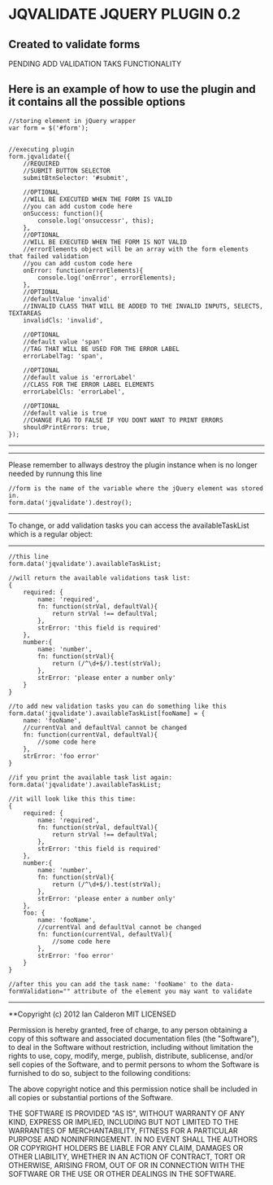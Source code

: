 
JQVALIDATE JQUERY PLUGIN 0.2
==============

Created to validate forms
--------------


PENDING ADD VALIDATION TAKS FUNCTIONALITY


Here is an example of how to use the plugin and it contains all the possible options
--------------

	//storing element in jQuery wrapper
	var form = $('#form'); 


	//executing plugin
	form.jqvalidate({
		//REQUIRED
		//SUBMIT BUTTON SELECTOR
		submitBtnSelector: '#submit',

		//OPTIONAL
		//WILL BE EXECUTED WHEN THE FORM IS VALID
		//you can add custom code here
		onSuccess: function(){
			console.log('onsuccessr', this);
		},
		//OPTIONAL
		//WILL BE EXECUTED WHEN THE FORM IS NOT VALID
		//errorElements object will be an array with the form elements that failed validation
		//you can add custom code here
		onError: function(errorElements){
			console.log('onError', errorElements);
		},
		//OPTIONAL
		//defaultValue 'invalid'
		//INVALID CLASS THAT WILL BE ADDED TO THE INVALID INPUTS, SELECTS, TEXTAREAS
		invalidCls: 'invalid',

		//OPTIONAL
		//default value 'span'
		//TAG THAT WILL BE USED FOR THE ERROR LABEL
		errorLabelTag: 'span',

		//OPTIONAL
		//default value is 'errorLabel'
		//CLASS FOR THE ERROR LABEL ELEMENTS
		errorLabelCls: 'errorLabel',

		//OPTIONAL
		//default valie is true
		//CHANGE FLAG TO FALSE IF YOU DONT WANT TO PRINT ERRORS
		shouldPrintErrors: true,
	});

--------------

--------------
Please remember to allways destroy the plugin instance when is no longer needed by runnung this line
	
	//form is the name of the variable where the jQuery element was stored in.
	form.data('jqvalidate').destroy();

--------------

To change, or add validation tasks you can access the availableTaskList which is a regular object:


--------------
	
	//this line
	form.data('jqvalidate').availableTaskList;

	//will return the available validations task list:
	{
		required: {
			name: 'required',
			fn: function(strVal, defaultVal){
				return strVal !== defaultVal;
			},
			strError: 'this field is required'
		},
		number:{
			name: 'number',
			fn: function(strVal){
				return (/^\d+$/).test(strVal);
			},
			strError: 'please enter a number only'
		}
	}

	//to add new validation tasks you can do something like this
	form.data('jqvalidate').availableTaskList[fooName] = {
		name: 'fooName',
		//currentVal and defaultVal cannot be changed
		fn: function(currentVal, defaultVal){
			//some code here
		},
		strError: 'foo error'
	}

	//if you print the available task list again:
	form.data('jqvalidate').availableTaskList;

	//it will look like this this time:
	{
		required: {
			name: 'required',
			fn: function(strVal, defaultVal){
				return strVal !== defaultVal;
			},
			strError: 'this field is required'
		},
		number:{
			name: 'number',
			fn: function(strVal){
				return (/^\d+$/).test(strVal);
			},
			strError: 'please enter a number only'
		},
		foo: {
			name: 'fooName',
			//currentVal and defaultVal cannot be changed
			fn: function(currentVal, defaultVal){
				//some code here
			},
			strError: 'foo error'
		}
	}

	//after this you can add the task name: 'fooName' to the data-formValidation="" attribute of the element you may want to validate

*****

**Copyright (c) 2012 Ian Calderon MIT LICENSED

Permission is hereby granted, free of charge, to any person obtaining a copy
of this software and associated documentation files (the "Software"), to deal
in the Software without restriction, including without limitation the rights
to use, copy, modify, merge, publish, distribute, sublicense, and/or sell
copies of the Software, and to permit persons to whom the Software is
furnished to do so, subject to the following conditions:

The above copyright notice and this permission notice shall be included in
all copies or substantial portions of the Software.

THE SOFTWARE IS PROVIDED "AS IS", WITHOUT WARRANTY OF ANY KIND, EXPRESS OR
IMPLIED, INCLUDING BUT NOT LIMITED TO THE WARRANTIES OF MERCHANTABILITY,
FITNESS FOR A PARTICULAR PURPOSE AND NONINFRINGEMENT. IN NO EVENT SHALL THE
AUTHORS OR COPYRIGHT HOLDERS BE LIABLE FOR ANY CLAIM, DAMAGES OR OTHER
LIABILITY, WHETHER IN AN ACTION OF CONTRACT, TORT OR OTHERWISE, ARISING FROM,
OUT OF OR IN CONNECTION WITH THE SOFTWARE OR THE USE OR OTHER DEALINGS IN
THE SOFTWARE.
